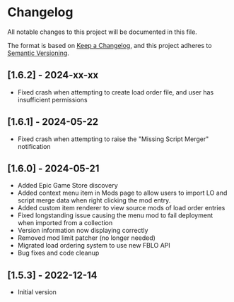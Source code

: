 # Changelog

All notable changes to this project will be documented in this file.

The format is based on [Keep a Changelog](https://keepachangelog.com/en/1.0.0/),
and this project adheres to [Semantic Versioning](https://semver.org/spec/v2.0.0.html).

## [1.6.2] - 2024-xx-xx

- Fixed crash when attempting to create load order file, and user has insufficient permissions

## [1.6.1] - 2024-05-22

- Fixed crash when attempting to raise the "Missing Script Merger" notification

## [1.6.0] - 2024-05-21

- Added Epic Game Store discovery
- Added context menu item in Mods page to allow users to import LO and script merge data when right clicking the mod entry.
- Added custom item renderer to view source mods of load order entries
- Fixed longstanding issue causing the menu mod to fail deployment when imported from a collection
- Version information now displaying correctly
- Removed mod limit patcher (no longer needed)
- Migrated load ordering system to use new FBLO API
- Bug fixes and code cleanup

## [1.5.3] - 2022-12-14

- Initial version